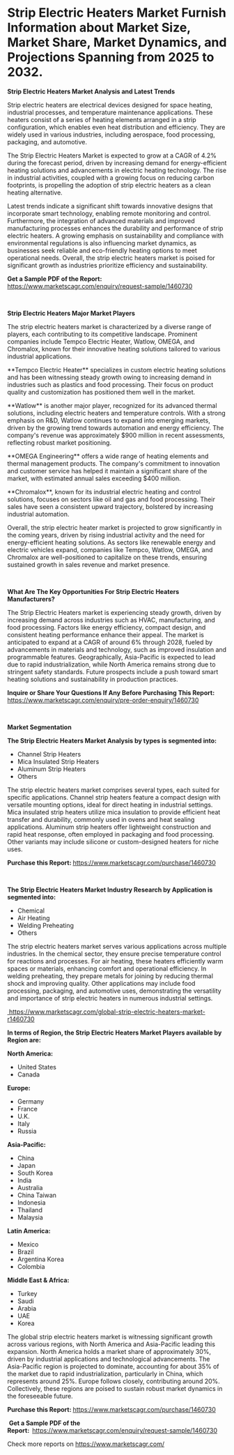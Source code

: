 <p><h1>Strip Electric Heaters Market Furnish Information about Market Size, Market Share, Market Dynamics, and Projections Spanning from 2025 to 2032.</h1></p><p><strong>Strip Electric Heaters Market Analysis and Latest Trends</strong></p>
<p><p>Strip electric heaters are electrical devices designed for space heating, industrial processes, and temperature maintenance applications. These heaters consist of a series of heating elements arranged in a strip configuration, which enables even heat distribution and efficiency. They are widely used in various industries, including aerospace, food processing, packaging, and automotive.</p><p>The Strip Electric Heaters Market is expected to grow at a CAGR of 4.2% during the forecast period, driven by increasing demand for energy-efficient heating solutions and advancements in electric heating technology. The rise in industrial activities, coupled with a growing focus on reducing carbon footprints, is propelling the adoption of strip electric heaters as a clean heating alternative.</p><p>Latest trends indicate a significant shift towards innovative designs that incorporate smart technology, enabling remote monitoring and control. Furthermore, the integration of advanced materials and improved manufacturing processes enhances the durability and performance of strip electric heaters. A growing emphasis on sustainability and compliance with environmental regulations is also influencing market dynamics, as businesses seek reliable and eco-friendly heating options to meet operational needs. Overall, the strip electric heaters market is poised for significant growth as industries prioritize efficiency and sustainability.</p></p>
<p><strong>Get a Sample PDF of the Report:&nbsp;</strong> <a href="https://www.marketscagr.com/enquiry/request-sample/1460730?utm_campaign=2468&utm_medium=2&utm_source=Github&utm_content=ia&utm_term=24032025&utm_id=strip-electric-heaters">https://www.marketscagr.com/enquiry/request-sample/1460730</a></p>
<p>&nbsp;</p>
<p><strong>Strip Electric Heaters Major Market Players</strong></p>
<p><p>The strip electric heaters market is characterized by a diverse range of players, each contributing to its competitive landscape. Prominent companies include Tempco Electric Heater, Watlow, OMEGA, and Chromalox, known for their innovative heating solutions tailored to various industrial applications. </p><p>**Tempco Electric Heater** specializes in custom electric heating solutions and has been witnessing steady growth owing to increasing demand in industries such as plastics and food processing. Their focus on product quality and customization has positioned them well in the market.</p><p>**Watlow** is another major player, recognized for its advanced thermal solutions, including electric heaters and temperature controls. With a strong emphasis on R&D, Watlow continues to expand into emerging markets, driven by the growing trend towards automation and energy efficiency. The company's revenue was approximately $900 million in recent assessments, reflecting robust market positioning.</p><p>**OMEGA Engineering** offers a wide range of heating elements and thermal management products. The company's commitment to innovation and customer service has helped it maintain a significant share of the market, with estimated annual sales exceeding $400 million.</p><p>**Chromalox**, known for its industrial electric heating and control solutions, focuses on sectors like oil and gas and food processing. Their sales have seen a consistent upward trajectory, bolstered by increasing industrial automation.</p><p>Overall, the strip electric heater market is projected to grow significantly in the coming years, driven by rising industrial activity and the need for energy-efficient heating solutions. As sectors like renewable energy and electric vehicles expand, companies like Tempco, Watlow, OMEGA, and Chromalox are well-positioned to capitalize on these trends, ensuring sustained growth in sales revenue and market presence.</p></p>
<p>&nbsp;</p>
<p><strong>What Are The Key Opportunities For Strip Electric Heaters Manufacturers?</strong></p>
<p><p>The Strip Electric Heaters market is experiencing steady growth, driven by increasing demand across industries such as HVAC, manufacturing, and food processing. Factors like energy efficiency, compact design, and consistent heating performance enhance their appeal. The market is anticipated to expand at a CAGR of around 6% through 2028, fueled by advancements in materials and technology, such as improved insulation and programmable features. Geographically, Asia-Pacific is expected to lead due to rapid industrialization, while North America remains strong due to stringent safety standards. Future prospects include a push toward smart heating solutions and sustainability in production practices.</p></p>
<p><strong>Inquire or Share Your Questions If Any Before Purchasing This Report:</strong> <a href="https://www.marketscagr.com/enquiry/pre-order-enquiry/1460730?utm_campaign=2468&utm_medium=2&utm_source=Github&utm_content=ia&utm_term=24032025&utm_id=strip-electric-heaters">https://www.marketscagr.com/enquiry/pre-order-enquiry/1460730</a></p>
<p>&nbsp;</p>
<p><strong>Market Segmentation</strong></p>
<p><strong>The Strip Electric Heaters Market Analysis by types is segmented into:</strong></p>
<p><ul><li>Channel Strip Heaters</li><li>Mica Insulated Strip Heaters</li><li>Aluminum Strip Heaters</li><li>Others</li></ul></p>
<p><p>The strip electric heaters market comprises several types, each suited for specific applications. Channel strip heaters feature a compact design with versatile mounting options, ideal for direct heating in industrial settings. Mica insulated strip heaters utilize mica insulation to provide efficient heat transfer and durability, commonly used in ovens and heat sealing applications. Aluminum strip heaters offer lightweight construction and rapid heat response, often employed in packaging and food processing. Other variants may include silicone or custom-designed heaters for niche uses.</p></p>
<p><strong>Purchase this Report:&nbsp;</strong><a href="https://www.marketscagr.com/purchase/1460730?utm_campaign=2468&utm_medium=2&utm_source=Github&utm_content=ia&utm_term=24032025&utm_id=strip-electric-heaters">https://www.marketscagr.com/purchase/1460730</a></p>
<p>&nbsp;</p>
<p><strong>The Strip Electric Heaters Market Industry Research by Application is segmented into:</strong></p>
<p><ul><li>Chemical</li><li>Air Heating</li><li>Welding Preheating</li><li>Others</li></ul></p>
<p><p>The strip electric heaters market serves various applications across multiple industries. In the chemical sector, they ensure precise temperature control for reactions and processes. For air heating, these heaters efficiently warm spaces or materials, enhancing comfort and operational efficiency. In welding preheating, they prepare metals for joining by reducing thermal shock and improving quality. Other applications may include food processing, packaging, and automotive uses, demonstrating the versatility and importance of strip electric heaters in numerous industrial settings.</p></p>
<p><a href="https://www.marketscagr.com/global-strip-electric-heaters-market-r1460730?utm_campaign=2468&utm_medium=2&utm_source=Github&utm_content=ia&utm_term=24032025&utm_id=strip-electric-heaters">&nbsp;https://www.marketscagr.com/global-strip-electric-heaters-market-r1460730</a></p>
<p><strong>In terms of Region, the Strip Electric Heaters Market Players available by Region are:</strong></p>
<p>
    <p> <strong> North America: </strong>
        <ul>
            <li>United States</li>
            <li>Canada</li>
        </ul>
        </p> 
    <p> <strong> Europe: </strong>
        <ul>
            <li>Germany</li>
            <li>France</li>
            <li>U.K.</li>
            <li>Italy</li>
            <li>Russia</li>
        </ul>
        </p> 
    <p> <strong> Asia-Pacific: </strong>
        <ul>
            <li>China</li>
            <li>Japan</li>
            <li>South Korea</li>
            <li>India</li>
            <li>Australia</li>
            <li>China Taiwan</li>
            <li>Indonesia</li>
            <li>Thailand</li>
            <li>Malaysia</li>
        </ul>
        </p> 
    <p> <strong> Latin America: </strong>
        <ul>
            <li>Mexico</li>
            <li>Brazil</li>
            <li>Argentina Korea</li>
            <li>Colombia</li>
        </ul>
        </p> 
    <p> <strong> Middle East & Africa: </strong>
        <ul>
            <li>Turkey</li>
            <li>Saudi</li>
            <li>Arabia</li>
            <li>UAE</li>
            <li>Korea</li>
        </ul>
    </p>
    </p>
<p><p>The global strip electric heaters market is witnessing significant growth across various regions, with North America and Asia-Pacific leading this expansion. North America holds a market share of approximately 30%, driven by industrial applications and technological advancements. The Asia-Pacific region is projected to dominate, accounting for about 35% of the market due to rapid industrialization, particularly in China, which represents around 25%. Europe follows closely, contributing around 20%. Collectively, these regions are poised to sustain robust market dynamics in the foreseeable future.</p></p>
<p><strong>Purchase this Report: </strong><a href="https://www.marketscagr.com/purchase/1460730?utm_campaign=2468&utm_medium=2&utm_source=Github&utm_content=ia&utm_term=24032025&utm_id=strip-electric-heaters">https://www.marketscagr.com/purchase/1460730</a></p>
<p>&nbsp;<strong>Get a Sample PDF of the Report:&nbsp;&nbsp;</strong><a href="https://www.marketscagr.com/enquiry/request-sample/1460730?utm_campaign=2468&utm_medium=2&utm_source=Github&utm_content=ia&utm_term=24032025&utm_id=strip-electric-heaters">https://www.marketscagr.com/enquiry/request-sample/1460730</a></p>
<p><strong></strong></p>
<p>Check more reports on <a href="https://www.marketscagr.com/?utm_campaign=2468&utm_medium=2&utm_source=Github&utm_content=ia&utm_term=24032025&utm_id=strip-electric-heaters">https://www.marketscagr.com/</a></p>